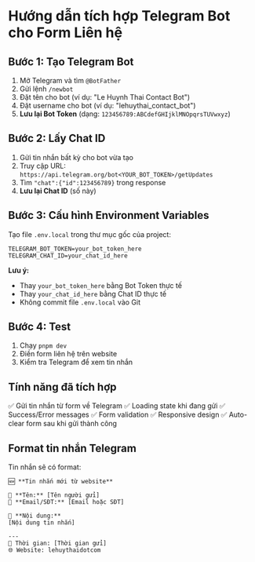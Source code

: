 # Hướng dẫn tích hợp Telegram Bot cho Form Liên hệ

## Bước 1: Tạo Telegram Bot

1. Mở Telegram và tìm `@BotFather`
2. Gửi lệnh `/newbot`
3. Đặt tên cho bot (ví dụ: "Le Huynh Thai Contact Bot")
4. Đặt username cho bot (ví dụ: "lehuythai_contact_bot")
5. **Lưu lại Bot Token** (dạng: `123456789:ABCdefGHIjklMNOpqrsTUVwxyz`)

## Bước 2: Lấy Chat ID

1. Gửi tin nhắn bất kỳ cho bot vừa tạo
2. Truy cập URL: `https://api.telegram.org/bot<YOUR_BOT_TOKEN>/getUpdates`
3. Tìm `"chat":{"id":123456789}` trong response
4. **Lưu lại Chat ID** (số này)

## Bước 3: Cấu hình Environment Variables

Tạo file `.env.local` trong thư mục gốc của project:

```env
TELEGRAM_BOT_TOKEN=your_bot_token_here
TELEGRAM_CHAT_ID=your_chat_id_here
```

**Lưu ý:** 
- Thay `your_bot_token_here` bằng Bot Token thực tế
- Thay `your_chat_id_here` bằng Chat ID thực tế
- Không commit file `.env.local` vào Git

## Bước 4: Test

1. Chạy `pnpm dev`
2. Điền form liên hệ trên website
3. Kiểm tra Telegram để xem tin nhắn

## Tính năng đã tích hợp

✅ Gửi tin nhắn từ form về Telegram
✅ Loading state khi đang gửi
✅ Success/Error messages
✅ Form validation
✅ Responsive design
✅ Auto-clear form sau khi gửi thành công

## Format tin nhắn Telegram

Tin nhắn sẽ có format:
```
🆕 **Tin nhắn mới từ website**

👤 **Tên:** [Tên người gửi]
📧 **Email/SĐT:** [Email hoặc SĐT]

💬 **Nội dung:**
[Nội dung tin nhắn]

---
📅 Thời gian: [Thời gian gửi]
🌐 Website: lehuythaidotcom
```
